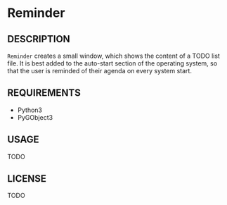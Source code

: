 Reminder
========


## DESCRIPTION

`Reminder` creates a small window, which shows the content of a TODO list file.
It is best added to the auto-start section of the operating system, so that the
user is reminded of their agenda on every system start.

## REQUIREMENTS

 * Python3
 * PyGObject3

## USAGE

TODO

## LICENSE

TODO
